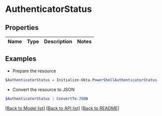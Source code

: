 # AuthenticatorStatus
## Properties

Name | Type | Description | Notes
------------ | ------------- | ------------- | -------------

## Examples

- Prepare the resource
```powershell
$AuthenticatorStatus = Initialize-Okta.PowerShellAuthenticatorStatus 
```

- Convert the resource to JSON
```powershell
$AuthenticatorStatus | ConvertTo-JSON
```

[[Back to Model list]](../README.md#documentation-for-models) [[Back to API list]](../README.md#documentation-for-api-endpoints) [[Back to README]](../README.md)

